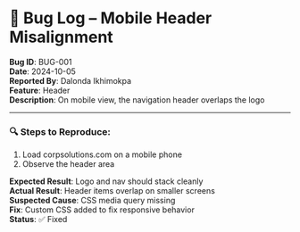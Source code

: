 # 🐞 Bug Log – Mobile Header Misalignment

**Bug ID**: BUG-001  
**Date**: 2024-10-05  
**Reported By**: Dalonda Ikhimokpa  
**Feature**: Header  
**Description**: On mobile view, the navigation header overlaps the logo

---

### 🔍 Steps to Reproduce:

1. Load corpsolutions.com on a mobile phone  
2. Observe the header area  

**Expected Result**: Logo and nav should stack cleanly  
**Actual Result**: Header items overlap on smaller screens  
**Suspected Cause**: CSS media query missing  
**Fix**: Custom CSS added to fix responsive behavior  
**Status**: ✅ Fixed
